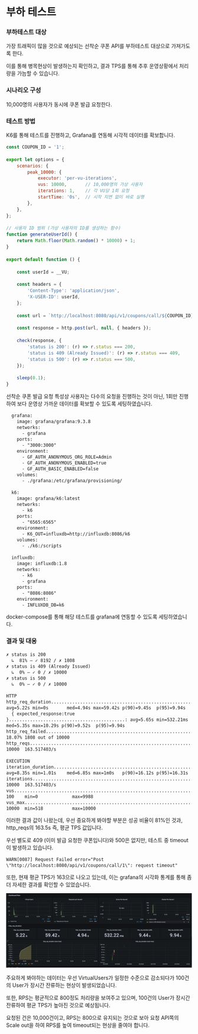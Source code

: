 # 부하 테스트
### 부하테스트 대상

가장 트래픽이 많을 것으로 예상되는 선착순 쿠폰 API를 부하테스트 대상으로 가져가도록 한다.

이를 통해 병목현상이 발생하는지 확인하고, 결과 TPS를 통해 추후 운영상황에서 처리량을 가늠할 수 있습니다.

### 시나리오 구성

10,000명의 사용자가 동시에 쿠폰 발급 요청한다.

### 테스트 방법

K6를 통해 테스트를 진행하고, Grafana를 연동해 시각적 데이터를 확보합니다.

```jsx
const COUPON_ID = '1';

export let options = {
    scenarios: {
        peak_10000: {
            executor: 'per-vu-iterations',
            vus: 10000,       // 10,000명의 가상 사용자
            iterations: 1,    // 각 VU당 1회 요청
            startTime: '0s',  // 시작 지연 없이 바로 실행
        },
    },
};

// 사용자 ID 범위 (가상 사용자의 ID를 생성하는 함수)
function generateUserId() {
    return Math.floor(Math.random() * 10000) + 1;
}

export default function () {

    const userId = __VU;

    const headers = {
        'Content-Type': 'application/json',
        'X-USER-ID': userId,
    };

    const url = `http://localhost:8080/api/v1/coupons/call/${COUPON_ID}`;

    const response = http.post(url, null, { headers });

    check(response, {
        'status is 200': (r) => r.status === 200,
        'status is 409 (Already Issued)': (r) => r.status === 409,
        'status is 500': (r) => r.status === 500,
    });

    sleep(0.1);
}
```

선착순 쿠폰 발급 요청 특성상 사용자는 다수의 요청을 진행하는 것이 아닌, 1회만 진행하여 보다 운영상 가까운 데이터를 확보할 수 있도록 세팅하였습니다.

```
  grafana:
    image: grafana/grafana:9.3.8
    networks:
      - grafana
    ports:
      - "3000:3000"
    environment:
      - GF_AUTH_ANONYMOUS_ORG_ROLE=Admin
      - GF_AUTH_ANONYMOUS_ENABLED=true
      - GF_AUTH_BASIC_ENABLED=false
    volumes:
      - ./grafana:/etc/grafana/provisioning/

  k6:
    image: grafana/k6:latest
    networks:
      - k6
    ports:
      - "6565:6565"
    environment:
      - K6_OUT=influxdb=http://influxdb:8086/k6
    volumes:
      - ./k6:/scripts

  influxdb:
    image: influxdb:1.8
    networks:
      - k6
      - grafana
    ports:
      - "8086:8086"
    environment:
      - INFLUXDB_DB=k6
```

docker-compose를 통해 해당 테스트를 grafana에 연동할 수 있도록 세팅하였습니다.

### 결과 및 대응

```
✗ status is 200
  ↳  81% — ✓ 8192 / ✗ 1808
✗ status is 409 (Already Issued)
  ↳  0% — ✓ 0 / ✗ 10000
✗ status is 500
  ↳  0% — ✓ 0 / ✗ 10000

HTTP
http_req_duration.......................................................: avg=5.22s min=0s       med=4.94s max=59.42s p(90)=9.45s  p(95)=9.94s
  { expected_response:true }............................................: avg=5.65s min=532.21ms med=5.35s max=10.29s p(90)=9.52s  p(95)=9.94s
http_req_failed.........................................................: 18.07% 1808 out of 10000
http_reqs...............................................................: 10000  163.517403/s

EXECUTION
iteration_duration......................................................: avg=8.35s min=1.01s    med=6.85s max=1m0s   p(90)=16.12s p(95)=16.31s
iterations..............................................................: 10000  163.517403/s
vus.....................................................................: 100    min=0             max=9988
vus_max.................................................................: 10000  min=518           max=10000

```

이러한 결과 값이 나왔는데, 우선 중요하게 봐야할 부분은 성공 비율이 81%인 것과, http_reqs의 163.5s 즉, 평균 TPS 값입니다.

우선 별도로 409 (이미 발급 요청한 쿠폰입니다)와 500은 없지만, 테스트 중 timeout이 발생하고 있습니다.

```
WARN[0087] Request Failed error="Post \"http://localhost:8080/api/v1/coupons/call/1\": request timeout"

```

또한, 현재 평균 TPS가 163으로 나오고 있는데, 이는 grafana의 시각화 통계를 통해 좀 더 자세한 결과를 확인할 수 있었습니다.

![loadTest_grafana.png](img/loadTest_grafana.png)

주요하게 봐야하는 데이터는 우선 VirtualUsers가 일정한 수준으로 감소되다가 100건의 User가 장시간 잔류하는 현상이 발생되었습니다.

또한, RPS는 평균적으로 800정도 처리량을 보여주고 있으며, 100건의 User가 장시간 잔류하여 평균 TPS가 높아진 것으로 예상됩니다.

요청된 건은 10,000건이고, RPS는 800으로 유지되는 것으로 보아 요청 API쪽의 Scale out을 하여 RPS를 높여 timeout되는 현상을 줄여야 합니다.